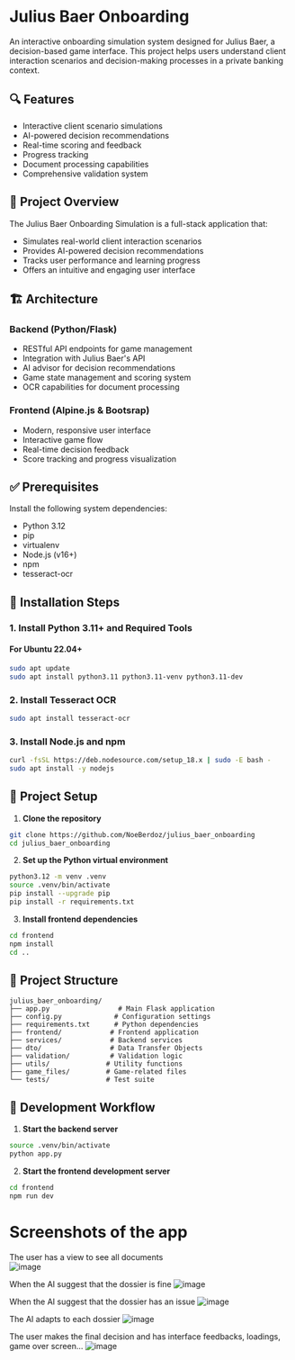 # Julius Baer Onboarding

An interactive onboarding simulation system designed for Julius Baer, a decision-based game interface. This project helps users understand client interaction scenarios and decision-making processes in a private banking context.


## 🔍 Features

- Interactive client scenario simulations
- AI-powered decision recommendations
- Real-time scoring and feedback
- Progress tracking
- Document processing capabilities
- Comprehensive validation system

## 🎯 Project Overview

The Julius Baer Onboarding Simulation is a full-stack application that:
- Simulates real-world client interaction scenarios
- Provides AI-powered decision recommendations
- Tracks user performance and learning progress
- Offers an intuitive and engaging user interface

## 🏗️ Architecture

### Backend (Python/Flask)
- RESTful API endpoints for game management
- Integration with Julius Baer's API
- AI advisor for decision recommendations
- Game state management and scoring system
- OCR capabilities for document processing

### Frontend (Alpine.js & Bootsrap)
- Modern, responsive user interface
- Interactive game flow
- Real-time decision feedback
- Score tracking and progress visualization

## ✅ Prerequisites

Install the following system dependencies:

- Python 3.12
- pip
- virtualenv
- Node.js (v16+)
- npm
- tesseract-ocr

## 🔧 Installation Steps

### 1. Install Python 3.11+ and Required Tools

#### For Ubuntu 22.04+

```bash
sudo apt update
sudo apt install python3.11 python3.11-venv python3.11-dev
```

### 2. Install Tesseract OCR

```bash
sudo apt install tesseract-ocr
```

### 3. Install Node.js and npm

```bash
curl -fsSL https://deb.nodesource.com/setup_18.x | sudo -E bash -
sudo apt install -y nodejs
```

## 🚀 Project Setup

1. **Clone the repository**

```bash
git clone https://github.com/NoeBerdoz/julius_baer_onboarding
cd julius_baer_onboarding
```

2. **Set up the Python virtual environment**

```bash
python3.12 -m venv .venv
source .venv/bin/activate
pip install --upgrade pip
pip install -r requirements.txt
```

3. **Install frontend dependencies**

```bash
cd frontend
npm install
cd ..
```

## 📁 Project Structure

```
julius_baer_onboarding/
├── app.py                 # Main Flask application
├── config.py             # Configuration settings
├── requirements.txt      # Python dependencies
├── frontend/            # Frontend application
├── services/            # Backend services
├── dto/                 # Data Transfer Objects
├── validation/          # Validation logic
├── utils/              # Utility functions
├── game_files/         # Game-related files
└── tests/              # Test suite
```

## 🧪 Development Workflow

1. **Start the backend server**

```bash
source .venv/bin/activate
python app.py
```

2. **Start the frontend development server**

```bash
cd frontend
npm run dev
```

# Screenshots of the app
The user has a view to see all documents  
![image](https://github.com/user-attachments/assets/d8a8f4eb-2c4c-408b-aa5d-d51649a04a46)

When the AI suggest that the dossier is fine
![image](https://github.com/user-attachments/assets/1f459e3d-2b78-4f99-a08f-be3ea53fa845)

When the AI suggest that the dossier has an issue
![image](https://github.com/user-attachments/assets/b137dfa0-bbc2-4bfe-bd89-89e22f9300cf)

The AI adapts to each dossier
![image](https://github.com/user-attachments/assets/22e04cda-f54d-4a07-9dfa-5b5eceb2618a)

The user makes the final decision and has interface feedbacks, loadings, game over screen...
![image](https://github.com/user-attachments/assets/66b1e9aa-2a0a-4291-9d3d-839b8bbea589)






